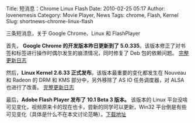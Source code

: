 Title: 短消息：Chrome Linux Flash
Date: 2010-02-25 05:17
Author: lovenemesis
Category: Movie Player, News
Tags: chrome, Flash, Kernel
Slug: shortnews-chrome-linux-flash

三条短消息，关于 Google Chrome、Linux 和 FlashPlayer

首先， **Google Chrome 的开发版本昨日更新到了
5.0.335**。该版本修正了对书签和标签进行操作时偶尔发生的崩溃情况，同时修复了
Deb 包的依赖问题。
[完整更新日志](http://googlechromereleases.blogspot.com/2010/02/dev-channel-update_24.html)

然后，**Linux Kernel 2.6.33 正式发布**。该版本最重要的变化都发生在
Nouveau 和 Radeon 的 DRM 和 KMS 部分中，另外移除了 AS IO 任务调度器，对
ALSA 也进行了改善。 [完整更新日志](http://lkml.org/lkml/2010/2/24/301)

最后，**Adobe Flash Player 发布了 10.1 Beta 3 版本。** 该版本的 Linux
平台没啥可见变化，视频原来卡的现在也卡，尝新的同学可以更新，Win32
平台倒是有些可见变化（具体是什么不在本文讨论范畴）。[下载地址](http://labs.adobe.com/downloads/flashplayer10.html)
